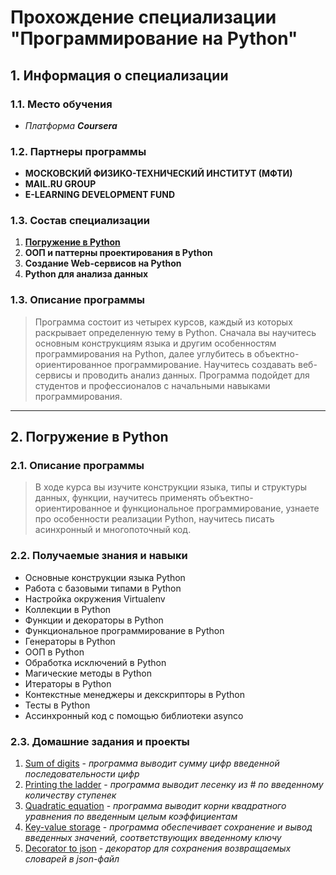 # Прохождение специализации "Программирование на Python"

## **1. Информация о специализации**
### 1.1. Место обучения
- *Платформа __Coursera__*
### 1.2. Партнеры программы
- **МОСКОВСКИЙ ФИЗИКО-ТЕХНИЧЕСКИЙ ИНСТИТУТ (МФТИ)**
- **MAIL.RU GROUP**
- **E-LEARNING DEVELOPMENT FUND**
### 1.3. Состав специализации
1. [**Погружение в Python**](https://www.coursera.org/learn/diving-in-python?specialization=programming-in-python)
2. **ООП и паттерны проектирования в Python**
3. **Создание Web-сервисов на Python**
4. **Python для анализа данных**
### 1.3. Описание программы
> Программа состоит из четырех курсов, каждый из которых раскрывает определенную тему в Python. Сначала вы научитесь основным конструкциям языка и другим особенностям программирования на Python, далее углубитесь в объектно-ориентированное программирование. Научитесь создавать веб-сервисы и проводить анализ данных. Программа подойдет для студентов и профессионалов с начальными навыками программирования.
____
## **2. Погружение в Python**
### 2.1. Описание программы
> В ходе курса вы изучите конструкции языка, типы и структуры данных, функции, научитесь применять объектно-ориентированное и функциональное программирование, узнаете про особенности реализации Python, научитесь писать асинхронный и многопоточный код.
### 2.2. Получаемые знания и навыки
+ Основные конструкции языка Python
+ Работа с базовыми типами  в Python
+ Настройка окружения Virtualenv
+ Коллекции в Python
+ Функции и декораторы в Python
+ Функциональное программирование в Python
+ Генераторы в Python
+ ООП в Python
+ Обработка исключений в Python
+ Магические методы в Python
+ Итераторы в Python
+ Контекстные менеджеры и декскрипторы в Python 
+ Тесты в Python
+ Ассинхронный код с помощью библиотеки asynco
### 2.3. Домашние задания и проекты
1. [Sum of digits](https://github.com/Daniil-Solo/Programming-in-Python-Specialization/blob/main/Diving%20in%20Python/1_Sum_of_digits.py) - *программа выводит сумму цифр введенной последовательности цифр*
2. [Printing the ladder](https://github.com/Daniil-Solo/Programming-in-Python-Specialization/blob/main/Diving%20in%20Python/2_Printing_the_ladder.py) - *программа выводит лесенку из # по введенному количеству ступенек*
3. [Quadratic equation](https://github.com/Daniil-Solo/Programming-in-Python-Specialization/blob/main/Diving%20in%20Python/3_Quadratic_equation.py) - *программа выводит корни квадратного уравнения по введенным целым коэффициентам*
4. [Key-value storage](https://github.com/Daniil-Solo/Programming-in-Python-Specialization/blob/main/Diving%20in%20Python/4_Key_value_storage.py) - *программа обеспечивает сохранение и вывод введенных значений, соответствующих введенному ключу*
5. [Decorator to json](https://github.com/Daniil-Solo/Programming-in-Python-Specialization/blob/main/Diving%20in%20Python/5_Decorator_to_json.py) - *декоратор для сохранения возвращаемых словарей в json-файл*